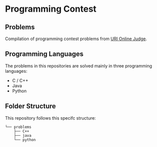 # Programming Contest

## Problems
Compilation of programming contest problems from [URI Online Judge](www.urionlinejudge.com.br).

## Programming Languages
The problems in this repositories are solved mainly in three programming languages:
* C / C++
* Java
* Python

## Folder Structure
This repository follows this specifc structure:

```
└── problems
    ├── C++
    ├── java
    └── python

```

